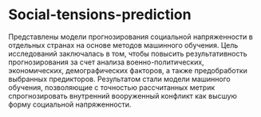 # Social-tensions-prediction
Представлены модели прогнозирования социальной напряженности в отдельных странах
на основе методов машинного обучения. Цель исследований заключалась в том, чтобы повысить результативность прогнозирования за счет анализа военно-политических, экономических, демографических факторов, а также предобработки выбранных предикторов. Результатом стали модели машинного
обучения, позволяющие с точностью рассчитанных метрик спрогнозировать внутренний вооруженный
конфликт как высшую форму социальной напряженности.
